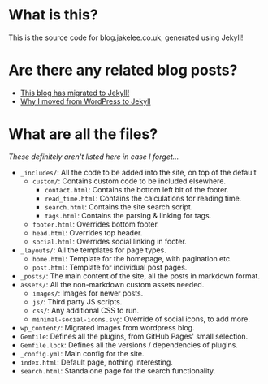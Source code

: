 # What is this?

This is the source code for blog.jakelee.co.uk, generated using Jekyll!

# Are there any related blog posts?

* [This blog has migrated to Jekyll!](https://blog.jakelee.co.uk/blog-has-moved-from-wordpress-to-jekyll/)
* [Why I moved from WordPress to Jekyll](https://blog.jakelee.co.uk/why-i-moved-from-wordpress-to-jekyll/)

# What are all the files?

*These definitely aren't listed here in case I forget...*

* `_includes/`: All the code to be added into the site, on top of the default
    * `custom/`: Contains custom code to be included elsewhere.
        * `contact.html`: Contains the bottom left bit of the footer.
        * `read_time.html`: Contains the calculations for reading time.
        * `search.html`: Contains the site search script.
        * `tags.html`: Contains the parsing & linking for tags.
    * `footer.html`: Overrides bottom footer.
    * `head.html`: Overrides top header.
    * `social.html`: Overrides social linking in footer.
* `_layouts/`: All the templates for page types.
    * `home.html`: Template for the homepage, with pagination etc.
    * `post.html`: Template for individual post pages.
* `_posts/`: The main content of the site, all the posts in markdown format.
* `assets/`: All the non-markdown custom assets needed.
    * `images/`: Images for newer posts.
    * `js/`: Third party JS scripts.
    * `css/`: Any additional CSS to run. 
    * `minimal-social-icons.svg`: Override of social icons, to add more.
* `wp_content/`: Migrated images from wordpress blog.
* `Gemfile`: Defines all the plugins, from GitHub Pages' small selection.
* `Gemfile.lock`: Defines all the versions / dependencies of plugins.
* `_config.yml`: Main config for the site.
* `index.html`: Default page, nothing interesting.
* `search.html`: Standalone page for the search functionality.
